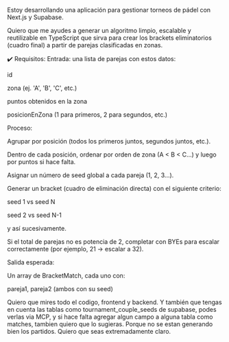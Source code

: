 Estoy desarrollando una aplicación para gestionar torneos de pádel con Next.js y Supabase.

Quiero que me ayudes a generar un algoritmo limpio, escalable y reutilizable en TypeScript que sirva para crear los brackets eliminatorios (cuadro final) a partir de parejas clasificadas en zonas.

✔️ Requisitos:
Entrada: una lista de parejas con estos datos:

id

zona (ej. 'A', 'B', 'C', etc.)

puntos obtenidos en la zona

posicionEnZona (1 para primeros, 2 para segundos, etc.)

Proceso:

Agrupar por posición (todos los primeros juntos, segundos juntos, etc.).

Dentro de cada posición, ordenar por orden de zona (A < B < C...) y luego por puntos si hace falta.

Asignar un número de seed global a cada pareja (1, 2, 3...).

Generar un bracket (cuadro de eliminación directa) con el siguiente criterio:

seed 1 vs seed N

seed 2 vs seed N-1

y así sucesivamente.

Si el total de parejas no es potencia de 2, completar con BYEs para escalar correctamente (por ejemplo, 21 → escalar a 32).

Salida esperada:

Un array de BracketMatch, cada uno con:

pareja1, pareja2 (ambos con su seed)

Quiero que mires todo el codigo, frontend y backend. Y también que tengas en cuenta las tablas como tournament_couple_seeds de supabase, podes verlas via MCP, y si hace falta agregar algun campo a alguna tabla como matches, tambien quiero que lo sugieras. Porque no se estan generando bien los partidos. 
Quiero que seas extremadamente claro.